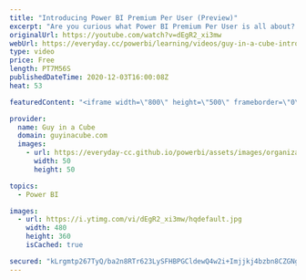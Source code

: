 ```yaml
---
title: "Introducing Power BI Premium Per User (Preview)"
excerpt: "Are you curious what Power BI Premium Per User is all about? Adam walks you through how to get it and what it means from a user experience. Take advantage of Power BI Premium features without the Premium capacity price!  Announcement Blog: https://powerbi.microsoft.com/en-us/blog/power-bi-premium-per-user-public-preview-now-available/"
originalUrl: https://youtube.com/watch?v=dEgR2_xi3mw
webUrl: https://everyday.cc/powerbi/learning/videos/guy-in-a-cube-introducing-power-bi-premium-per-user-preview/
type: video
price: Free
length: PT7M56S
publishedDateTime: 2020-12-03T16:00:08Z
heat: 53

featuredContent: "<iframe width=\"800\" height=\"500\" frameborder=\"0\" src=\"https://www.youtube.com/embed/dEgR2_xi3mw\" allow=\"accelerometer; autoplay; encrypted-media; gyroscope; picture-in-picture\" allowfullscreen></iframe>"

provider:
  name: Guy in a Cube
  domain: guyinacube.com
  images:
    - url: https://everyday-cc.github.io/powerbi/assets/images/organizations/guyinacube.com-50x50.jpg
      width: 50
      height: 50

topics:
  - Power BI

images:
  - url: https://i.ytimg.com/vi/dEgR2_xi3mw/hqdefault.jpg
    width: 480
    height: 360
    isCached: true

secured: "kLrgmtp267TyQ/ba2n8RTr623LySFHBPGCldewQ4w2i+Imjjkj4bzbn8CZGNgE3Vg0pJKZOJ+K5M+XFc0trOMYzvV72Kfgnr8kNsc6I7nM/pnp38CDmlJVWRboCzqjQLPXcfRqVz0GA5wpd+e6kx06LejbSrYXvVowyU9twMgoHKMqwlg6o3DpRkhCDQXQ5edlXPLpx5MI2DiqUc7uPCx0C2Rry40hyzcmToO+8jnsYxwtWwqzNtFZPEPG0GKPBdXjGBPYNOxCI0oYRphnXPqEYVtmQcNgLqz1M9Z8cdTKO2Cly2Fxb/E1CMtiFpQy9j+eclkXQbOMRxZi5Ox6vXq4rVBBQJ1fF4UoAO3c9csxLX67KwIvOP2nqR6ANEBDwIUADbECGlyW5vDh22ellpN2QaHgyEuRbEENPDUyfI6H4=;+WpSgBejoPpFD++2F2ffOw=="
---
```


